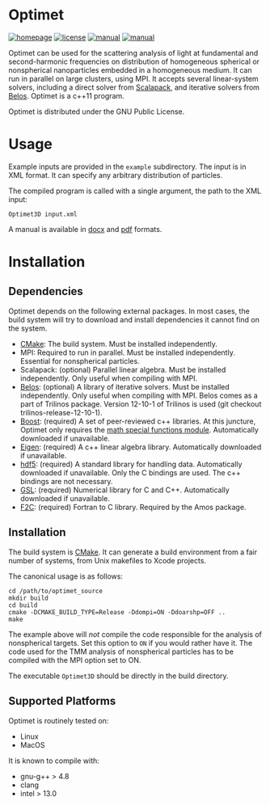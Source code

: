 Optimet
=======

[![homepage](https://img.shields.io/badge/homepage-url-blue.svg)](https://www.ee.ucl.ac.uk/~npanoiu/Software.html)
[![license](https://img.shields.io/badge/license-GPL-blue.svg)](LICENSE)
[![manual](https://img.shields.io/badge/manual-docx-yellow.svg)](manuals/manual.docx)
[![manual](https://img.shields.io/badge/manual-pdf-yellow.svg)](manuals/manual.pdf)

Optimet can be used for the scattering analysis of light at fundamental and second-harmonic frequencies on distribution of homogeneous spherical or nonspherical
nanoparticles embedded in a homogeneous medium. It can run in parallel on large clusters, using MPI.
It accepts several linear-system solvers, including a direct solver from
[Scalapack](http://www.netlib.org/scalapack/), and iterative solvers from
[Belos](https://trilinos.org/packages/belos/). Optimet is a c++11 program.

Optimet is distributed under the GNU Public License.

Usage
=====

Example inputs are provided in the `example` subdirectory. The input is in XML format. It can
specify any arbitrary distribution of particles.

The compiled program is called with a single argument, the path to the XML input:

```
Optimet3D input.xml
```

A manual is available in [docx](manuals/manual.docx) and [pdf](manuals/manual.pdf) formats.

Installation
============

Dependencies
------------

Optimet depends on the following external packages. In most cases, the build system will try to
download and install dependencies it cannot find on the system.

- [CMake](https://cmake.org/): The build system. Must be installed independently.
- MPI: Required to run in parallel. Must be installed independently. Essential for nonspherical particles.
- Scalapack: (optional) Parallel linear algebra. Must be installed independently. Only useful when
  compiling with MPI.
- [Belos](https://trilinos.org/packages/belos/): (optional) A library of iterative solvers. Must be
  installed independently. Only useful when compiling with MPI. Belos comes as a part of Trilinos package. Version 12-10-1 of Trilinos is used (git checkout trilinos-release-12-10-1).
- [Boost](http://www.boost.org/): (required) A set of peer-reviewed c++ libraries. At this juncture,
  Optimet only requires the [math special functions
  module](http://www.boost.org/doc/libs/1_63_0/libs/math/doc/html/special.html). Automatically
  downloaded if unavailable.
- [Eigen](http://eigen.tuxfamily.org/Findex.php?title=Main_Page): (required) A c++ linear algebra
  library.  Automatically downloaded if unavailable.
- [hdf5](https://support.hdfgroup.org/HDF5/): (required) A standard library for handling data.
  Automatically downloaded if unavailable. Only the C bindings are used. The c++ bindings are not
  necessary.
- [GSL](https://www.gnu.org/software/gsl/): (required) Numerical library for C and C++.
  Automatically downloaded if unavailable.
- [F2C](http://www.netlib.org/f2c/): (required) Fortran to C library. Required by the Amos package.

Installation
------------

The build system is [CMake](https://cmake.org/). It can generate a build environment from a fair
number of systems, from Unix makefiles to Xcode projects.

The canonical usage is as follows:

```
cd /path/to/optimet_source
mkdir build
cd build
cmake -DCMAKE_BUILD_TYPE=Release -Ddompi=ON -Ddoarshp=OFF ..
make
```

The example above will *not* compile the code responsible for the analysis of nonspherical targets. Set this option
to `ON` if you would rather have it. The code used for the TMM analysis of nonspherical particles has to be compiled with the MPI option set to ON.

The executable `Optimet3D` should be directly in the build directory.

Supported Platforms
-------------------

Optimet is routinely tested on:

- Linux
- MacOS

It is known to compile with:

- gnu-g++ > 4.8
- clang
- intel > 13.0
